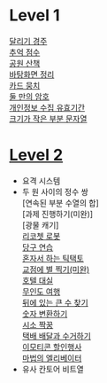 # Level 1
[달리기 경주](https://github.com/ww5702/Coding_Test/tree/main/%ED%94%84%EB%A1%9C%EA%B7%B8%EB%9E%98%EB%A8%B8%EC%8A%A4/Level%201/%EB%8B%AC%EB%A6%AC%EA%B8%B0%20%EA%B2%BD%EC%A3%BC)   
[추억 점수](https://github.com/ww5702/Coding_Test/tree/main/%ED%94%84%EB%A1%9C%EA%B7%B8%EB%9E%98%EB%A8%B8%EC%8A%A4/Level%201/%EC%B6%94%EC%96%B5%20%EC%A0%90%EC%88%98)   
[공원 산책](https://github.com/ww5702/Coding_Test/tree/main/%ED%94%84%EB%A1%9C%EA%B7%B8%EB%9E%98%EB%A8%B8%EC%8A%A4/Level%201/%EA%B3%B5%EC%9B%90%20%EC%82%B0%EC%B1%85)   
[바탕화면 정리](https://github.com/ww5702/Coding_Test/tree/main/%ED%94%84%EB%A1%9C%EA%B7%B8%EB%9E%98%EB%A8%B8%EC%8A%A4/Level%201/%EB%B0%94%ED%83%95%ED%99%94%EB%A9%B4%20%EC%A0%95%EB%A6%AC)   
[카드 뭉치](https://github.com/ww5702/Coding_Test/blob/main/%ED%94%84%EB%A1%9C%EA%B7%B8%EB%9E%98%EB%A8%B8%EC%8A%A4/Level%201/%EC%B9%B4%EB%93%9C%20%EB%AD%89%EC%B9%98/README.md)   
[둘 만의 암호](https://github.com/ww5702/Coding_Test/blob/main/%ED%94%84%EB%A1%9C%EA%B7%B8%EB%9E%98%EB%A8%B8%EC%8A%A4/Level%201/%EB%91%98%EB%A7%8C%EC%9D%98%20%EC%95%94%ED%98%B8/README.md)   
[개인정보 수집 유효기간](https://github.com/ww5702/Coding_Test/tree/main/%ED%94%84%EB%A1%9C%EA%B7%B8%EB%9E%98%EB%A8%B8%EC%8A%A4/Level%201/%EA%B0%9C%EC%9D%B8%EC%A0%95%EB%B3%B4%20%EC%88%98%EC%A7%91%20%EC%9C%A0%ED%9A%A8%EA%B8%B0%EA%B0%84)      
[크기가 작은 부분 문자열](https://github.com/ww5702/Coding_Test/tree/main/%ED%94%84%EB%A1%9C%EA%B7%B8%EB%9E%98%EB%A8%B8%EC%8A%A4/Level%201/%ED%81%AC%EA%B8%B0%EA%B0%80%20%EC%9E%91%EC%9D%80%20%EB%B6%80%EB%B6%84%EB%AC%B8%EC%9E%90%EC%97%B4)   


# [Level 2](https://github.com/ww5702/Coding_Test/tree/main/%ED%94%84%EB%A1%9C%EA%B7%B8%EB%9E%98%EB%A8%B8%EC%8A%A4/Level%202)   
- 요격 시스템
- 두 원 사이의 정수 쌍   
[연속된 부분 수열의 합]   
[과제 진행하기(미완)]   
[광물 캐기]   
[리코쳇 로봇](https://github.com/ww5702/Coding_Test/tree/main/%ED%94%84%EB%A1%9C%EA%B7%B8%EB%9E%98%EB%A8%B8%EC%8A%A4/Level%202/%EB%A6%AC%EC%BD%94%EC%B3%87%20%EB%A1%9C%EB%B4%87)   
[당구 연습](https://github.com/ww5702/Coding_Test/tree/main/%ED%94%84%EB%A1%9C%EA%B7%B8%EB%9E%98%EB%A8%B8%EC%8A%A4/Level%202/%EB%8B%B9%EA%B5%AC%20%EC%97%B0%EC%8A%B5)   
[혼자서 하는 틱택토](https://github.com/ww5702/Coding_Test/blob/main/%ED%94%84%EB%A1%9C%EA%B7%B8%EB%9E%98%EB%A8%B8%EC%8A%A4/Level%202/%ED%98%BC%EC%9E%90%EC%84%9C%20%ED%95%98%EB%8A%94%20%ED%8B%B1%ED%83%9D%ED%86%A0/README.md)   
[교점에 별 찍기(미완)](https://github.com/ww5702/Coding_Test/blob/main/%ED%94%84%EB%A1%9C%EA%B7%B8%EB%9E%98%EB%A8%B8%EC%8A%A4/Level%202/%EA%B5%90%EC%A0%90%EC%97%90%20%EB%B3%84%20%EC%B0%8D%EA%B8%B0/README.md)   
[호텔 대실](https://github.com/ww5702/Coding_Test/tree/main/%ED%94%84%EB%A1%9C%EA%B7%B8%EB%9E%98%EB%A8%B8%EC%8A%A4/Level%202/%ED%98%B8%ED%85%94%20%EB%8C%80%EC%8B%A4)   
[무인도 여행](https://github.com/ww5702/Coding_Test/blob/main/%ED%94%84%EB%A1%9C%EA%B7%B8%EB%9E%98%EB%A8%B8%EC%8A%A4/Level%202/%EB%AC%B4%EC%9D%B8%EB%8F%84%20%EC%97%AC%ED%96%89/README.md)      
[뒤에 있는 큰 수 찾기](https://github.com/ww5702/Coding_Test/blob/main/%ED%94%84%EB%A1%9C%EA%B7%B8%EB%9E%98%EB%A8%B8%EC%8A%A4/Level%202/%EB%92%A4%EC%97%90%20%EC%9E%88%EB%8A%94%20%ED%81%B0%20%EC%88%98%20%EC%B0%BE%EA%B8%B0/README.md)   
[숫자 변환하기](https://github.com/ww5702/Coding_Test/blob/main/%ED%94%84%EB%A1%9C%EA%B7%B8%EB%9E%98%EB%A8%B8%EC%8A%A4/Level%202/%EC%88%AB%EC%9E%90%20%EB%B3%80%ED%99%98%ED%95%98%EA%B8%B0/README.md)   
[시소 짝꿍](https://github.com/ww5702/Coding_Test/blob/main/%ED%94%84%EB%A1%9C%EA%B7%B8%EB%9E%98%EB%A8%B8%EC%8A%A4/Level%202/%EC%8B%9C%EC%86%8C%20%EC%A7%9D%EA%BF%8D/README.md)   
[택배 배달과 수거하기](https://github.com/ww5702/Coding_Test/tree/main/%ED%94%84%EB%A1%9C%EA%B7%B8%EB%9E%98%EB%A8%B8%EC%8A%A4/Level%202/%ED%83%9D%EB%B0%B0%20%EB%B0%B0%EB%8B%AC%EA%B3%BC%20%EC%88%98%EA%B1%B0%ED%95%98%EA%B8%B0)   
[이모티콘 할인행사](https://github.com/ww5702/Coding_Test/tree/main/%ED%94%84%EB%A1%9C%EA%B7%B8%EB%9E%98%EB%A8%B8%EC%8A%A4/Level%202/%EC%9D%B4%EB%AA%A8%ED%8B%B0%EC%BD%98%20%ED%95%A0%EC%9D%B8%ED%96%89%EC%82%AC)   
[마법의 엘리베이터](https://github.com/ww5702/Coding_Test/tree/main/%ED%94%84%EB%A1%9C%EA%B7%B8%EB%9E%98%EB%A8%B8%EC%8A%A4/Level%202/%EB%A7%88%EB%B2%95%EC%9D%98%20%EC%97%98%EB%A6%AC%EB%B2%A0%EC%9D%B4%ED%84%B0)   
- 유사 칸토어 비트열   
